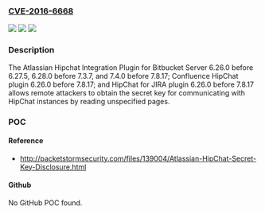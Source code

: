 ### [CVE-2016-6668](https://cve.mitre.org/cgi-bin/cvename.cgi?name=CVE-2016-6668)
![](https://img.shields.io/static/v1?label=Product&message=n%2Fa&color=blue)
![](https://img.shields.io/static/v1?label=Version&message=n%2Fa&color=blue)
![](https://img.shields.io/static/v1?label=Vulnerability&message=n%2Fa&color=brighgreen)

### Description

The Atlassian Hipchat Integration Plugin for Bitbucket Server 6.26.0 before 6.27.5, 6.28.0 before 7.3.7, and 7.4.0 before 7.8.17; Confluence HipChat plugin 6.26.0 before 7.8.17; and HipChat for JIRA plugin 6.26.0 before 7.8.17 allows remote attackers to obtain the secret key for communicating with HipChat instances by reading unspecified pages.

### POC

#### Reference
- http://packetstormsecurity.com/files/139004/Atlassian-HipChat-Secret-Key-Disclosure.html

#### Github
No GitHub POC found.

